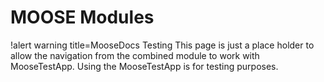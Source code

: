 # MOOSE Modules

!alert warning title=MooseDocs Testing
This page is just a place holder to allow the navigation from the combined module to work with
MooseTestApp. Using the MooseTestApp is for testing purposes.
